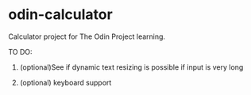 # odin-calculator
Calculator project for The Odin Project learning.

TO DO:

1. (optional)See if dynamic text resizing is possible if input is very long

2. (optional) keyboard support
